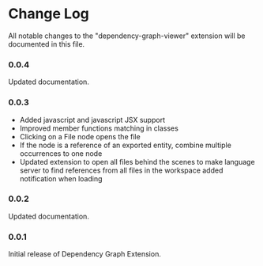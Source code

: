 # Change Log

All notable changes to the "dependency-graph-viewer" extension will be documented in this file.

### 0.0.4

Updated documentation.

### 0.0.3

- Added javascript and javascript JSX support
- Improved member functions matching in classes
- Clicking on a File node opens the file
- If the node is a reference of an exported entity, combine multiple occurrences to one node
- Updated extension to open all files behind the scenes to make language server to find references from all files in the workspace
added notification when loading

### 0.0.2

Updated documentation.

### 0.0.1

Initial release of Dependency Graph Extension.
